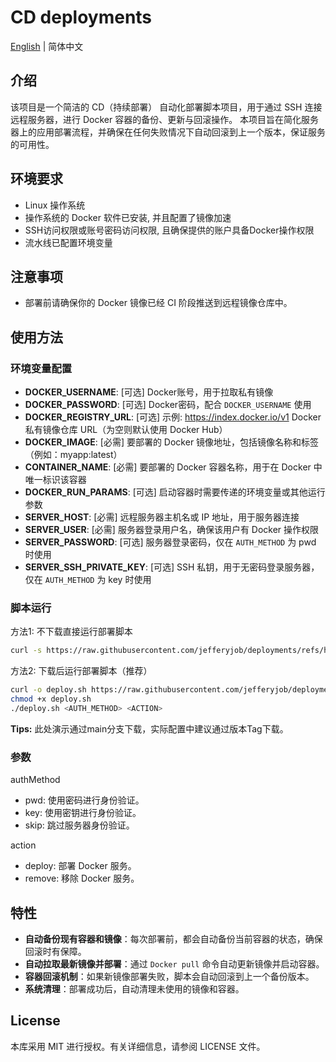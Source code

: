 # CD deployments

[English](README.md) | 简体中文

## 介绍
该项目是一个简洁的 CD（持续部署） 自动化部署脚本项目，用于通过 SSH 连接远程服务器，进行 Docker 容器的备份、更新与回滚操作。 本项目旨在简化服务器上的应用部署流程，并确保在任何失败情况下自动回滚到上一个版本，保证服务的可用性。

## 环境要求
- Linux 操作系统
- 操作系统的 Docker 软件已安装, 并且配置了镜像加速
- SSH访问权限或账号密码访问权限, 且确保提供的账户具备Docker操作权限
- 流水线已配置环境变量

## 注意事项
- 部署前请确保你的 Docker 镜像已经 CI 阶段推送到远程镜像仓库中。

## 使用方法

### 环境变量配置
- **DOCKER_USERNAME**: [可选] Docker账号，用于拉取私有镜像
- **DOCKER_PASSWORD**: [可选] Docker密码，配合 `DOCKER_USERNAME` 使用
- **DOCKER_REGISTRY_URL**: [可选] 示例: https://index.docker.io/v1 Docker私有镜像仓库 URL（为空则默认使用 Docker Hub）
- **DOCKER_IMAGE**: [必需] 要部署的 Docker 镜像地址，包括镜像名称和标签（例如：myapp:latest）
- **CONTAINER_NAME**: [必需] 要部署的 Docker 容器名称，用于在 Docker 中唯一标识该容器
- **DOCKER_RUN_PARAMS**: [可选] 启动容器时需要传递的环境变量或其他运行参数
- **SERVER_HOST**: [必需] 远程服务器主机名或 IP 地址，用于服务器连接
- **SERVER_USER**: [必需] 服务器登录用户名，确保该用户有 Docker 操作权限
- **SERVER_PASSWORD**: [可选] 服务器登录密码，仅在 `AUTH_METHOD` 为 pwd 时使用
- **SERVER_SSH_PRIVATE_KEY**: [可选] SSH 私钥，用于无密码登录服务器，仅在 `AUTH_METHOD` 为 key 时使用


### 脚本运行

方法1: 不下载直接运行部署脚本
```bash
curl -s https://raw.githubusercontent.com/jefferyjob/deployments/refs/heads/main/scripts/deploy.docker.sh | bash -s -- <AUTH_METHOD> <ACTION>
```

方法2:  下载后运行部署脚本（推荐）
```bash
curl -o deploy.sh https://raw.githubusercontent.com/jefferyjob/deployments/refs/heads/main/scripts/deploy.docker.sh
chmod +x deploy.sh
./deploy.sh <AUTH_METHOD> <ACTION>
```

**Tips:** 此处演示通过main分支下载，实际配置中建议通过版本Tag下载。

### 参数
authMethod
- pwd: 使用密码进行身份验证。
- key: 使用密钥进行身份验证。
- skip: 跳过服务器身份验证。

action
- deploy: 部署 Docker 服务。
- remove: 移除 Docker 服务。

## 特性
- **自动备份现有容器和镜像**：每次部署前，都会自动备份当前容器的状态，确保回滚时有保障。
- **自动拉取最新镜像并部署**：通过 `Docker pull` 命令自动更新镜像并启动容器。
- **容器回滚机制**：如果新镜像部署失败，脚本会自动回滚到上一个备份版本。
- **系统清理**：部署成功后，自动清理未使用的镜像和容器。

## License
本库采用 MIT 进行授权。有关详细信息，请参阅 LICENSE 文件。

